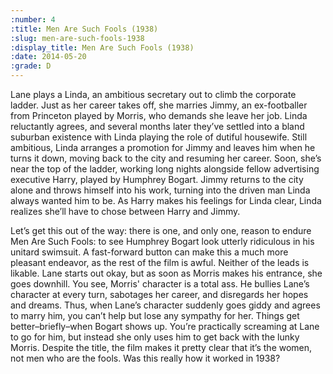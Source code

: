 ```yaml
---
:number: 4
:title: Men Are Such Fools (1938)
:slug: men-are-such-fools-1938
:display_title: Men Are Such Fools (1938)
:date: 2014-05-20
:grade: D
---
```

Lane plays a Linda, an ambitious secretary out to climb the corporate ladder. Just as her career takes off, she marries Jimmy, an ex-footballer from Princeton played by Morris, who demands she leave her job. Linda reluctantly agrees, and several months later they’ve settled into a bland suburban existence with Linda playing the role of dutiful housewife. Still ambitious, Linda arranges a promotion for Jimmy and leaves him when he turns it down, moving back to the city and resuming her career. Soon, she’s near the top of the ladder, working long nights alongside fellow advertising executive Harry, played by Humphrey Bogart. Jimmy returns to the city alone and throws himself into his work, turning into the driven man Linda always wanted him to be. As Harry makes his feelings for Linda clear, Linda realizes she’ll have to chose between Harry and Jimmy.

Let’s get this out of the way: there is one, and only one, reason to endure Men Are Such Fools: to see Humphrey Bogart look utterly ridiculous in his unitard swimsuit. A fast-forward button can make this a much more pleasant endeavor, as the rest of the film is awful. Neither of the leads is likable. Lane starts out okay, but as soon as Morris makes his entrance, she goes downhill. You see, Morris' character is a total ass. He bullies Lane’s character at every turn, sabotages her career, and disregards her hopes and dreams. Thus, when Lane’s character suddenly goes giddy and agrees to marry him, you can’t help but lose any sympathy for her. Things get better–briefly–when Bogart shows up. You’re practically screaming at Lane to go for him, but instead she only uses him to get back with the lunky Morris. Despite the title, the film makes it pretty clear that it’s the women, not men who are the fools. Was this really how it worked in 1938?